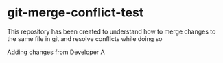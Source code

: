 # git-merge-conflict-test
This repository has been created to understand how to merge changes to the same file in git and resolve conflicts while doing so

Adding changes from Developer A
